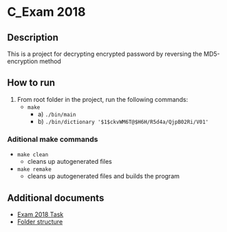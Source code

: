 # C_Exam 2018

## Description
This is a project for decrypting encrypted password by reversing the MD5-encryption method

## How to run
1. From root folder in the project, run the following commands:
    - `make`
        - a) `./bin/main`
        - b) `./bin/dictionary '$1$ckvWM6T@$H6H/R5d4a/QjpB02Ri/V01'`

### Aditional make commands
- `make clean`
  - cleans up autogenerated files
- `make remake`
  - cleans up autogenerated files and builds the program

## Additional documents
- [Exam 2018 Task](docs/ExamTask.pdf)
- [Folder structure](docs/folderStructure.md)
